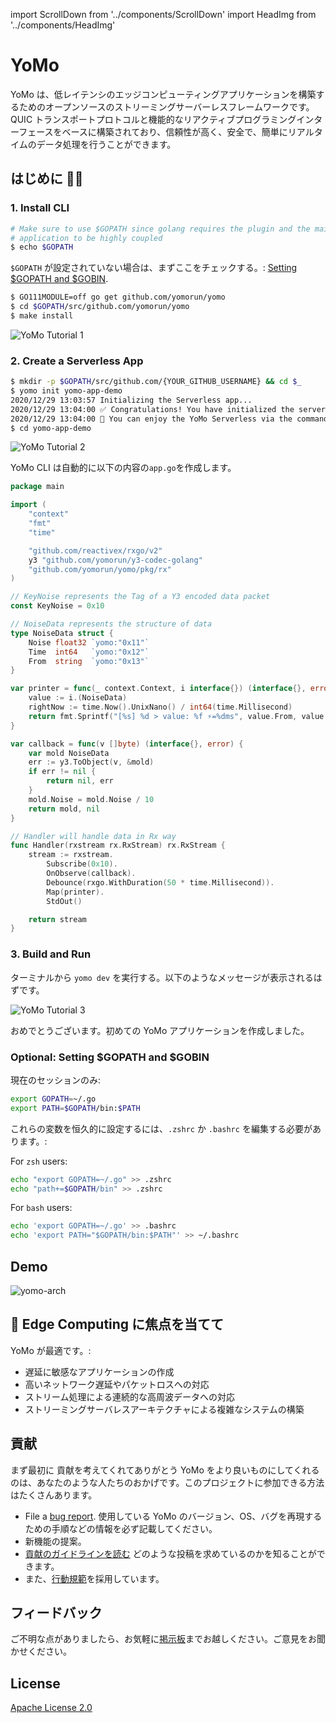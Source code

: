 import ScrollDown from '../components/ScrollDown'
import HeadImg from '../components/HeadImg'

# YoMo

YoMo は、低レイテンシのエッジコンピューティングアプリケーションを構築するためのオープンソースのストリーミングサーバーレスフレームワークです。QUIC トランスポートプロトコルと機能的なリアクティブプログラミングインターフェースをベースに構築されており、信頼性が高く、安全で、簡単にリアルタイムのデータ処理を行うことができます。

<HeadImg></HeadImg>

<div className='plate violet'>

## はじめに 👨‍💻

### 1. Install CLI

```bash
# Make sure to use $GOPATH since golang requires the plugin and the main
# application to be highly coupled
$ echo $GOPATH
```

`$GOPATH` が設定されていない場合は、まずここをチェックする。: [Setting $GOPATH and $GOBIN](#optional-set-gopath-and-gobin).

```bash
$ GO111MODULE=off go get github.com/yomorun/yomo
$ cd $GOPATH/src/github.com/yomorun/yomo
$ make install
```

![YoMo Tutorial 1](/tutorial-1.png)

### 2. Create a Serverless App

```bash
$ mkdir -p $GOPATH/src/github.com/{YOUR_GITHUB_USERNAME} && cd $_
$ yomo init yomo-app-demo
2020/12/29 13:03:57 Initializing the Serverless app...
2020/12/29 13:04:00 ✅ Congratulations! You have initialized the serverless app successfully.
2020/12/29 13:04:00 🎉 You can enjoy the YoMo Serverless via the command: yomo dev
$ cd yomo-app-demo
```

![YoMo Tutorial 2](/tutorial-2.png)

YoMo CLI は自動的に以下の内容の`app.go`を作成します。

```go
package main

import (
	"context"
	"fmt"
	"time"

	"github.com/reactivex/rxgo/v2"
	y3 "github.com/yomorun/y3-codec-golang"
	"github.com/yomorun/yomo/pkg/rx"
)

// KeyNoise represents the Tag of a Y3 encoded data packet
const KeyNoise = 0x10

// NoiseData represents the structure of data
type NoiseData struct {
	Noise float32 `yomo:"0x11"`
	Time  int64   `yomo:"0x12"`
	From  string  `yomo:"0x13"`
}

var printer = func(_ context.Context, i interface{}) (interface{}, error) {
	value := i.(NoiseData)
	rightNow := time.Now().UnixNano() / int64(time.Millisecond)
	return fmt.Sprintf("[%s] %d > value: %f ⚡️=%dms", value.From, value.Time, value.Noise, rightNow-value.Time), nil
}

var callback = func(v []byte) (interface{}, error) {
	var mold NoiseData
	err := y3.ToObject(v, &mold)
	if err != nil {
		return nil, err
	}
	mold.Noise = mold.Noise / 10
	return mold, nil
}

// Handler will handle data in Rx way
func Handler(rxstream rx.RxStream) rx.RxStream {
	stream := rxstream.
		Subscribe(0x10).
		OnObserve(callback).
		Debounce(rxgo.WithDuration(50 * time.Millisecond)).
		Map(printer).
		StdOut()

	return stream
}
```

### 3. Build and Run

ターミナルから `yomo dev` を実行する。以下のようなメッセージが表示されるはずです。

![YoMo Tutorial 3](/tutorial-3.png)

おめでとうございます。初めての YoMo アプリケーションを作成しました。

### Optional: Setting $GOPATH and $GOBIN

現在のセッションのみ:

```bash
export GOPATH=~/.go
export PATH=$GOPATH/bin:$PATH
```

これらの変数を恒久的に設定するには、`.zshrc` か `.bashrc` を編集する必要があります。:

For `zsh` users:

```bash
echo "export GOPATH=~/.go" >> .zshrc
echo "path+=$GOPATH/bin" >> .zshrc
```

For `bash` users:

```bash
echo 'export GOPATH=~/.go' >> .bashrc
echo 'export PATH="$GOPATH/bin:$PATH"' >> ~/.bashrc
```

<ScrollDown content="Scroll down to learn more"></ScrollDown>

</div>

<div id="tip1" className="cut_line"></div>

<div className='plate blue'>

## Demo

![yomo-arch](https://yomo.run/yomo-arch-v0.7.png)

</div>

<div id="tip1" className="cut_line"></div>

<div className='plate blue'>

## 🎯 Edge Computing に焦点を当てて

YoMo が最適です。:

- 遅延に敏感なアプリケーションの作成
- 高いネットワーク遅延やパケットロスへの対応
- ストリーム処理による連続的な高周波データへの対応
- ストリーミングサーバレスアーキテクチャによる複雑なシステムの構築
</div>

<div id="tip1" className="cut_line"></div>

<div className='plate violet'>

## 貢献

まず最初に 貢献を考えてくれてありがとう YoMo をより良いものにしてくれるのは、あなたのような人たちのおかげです。このプロジェクトに参加できる方法はたくさんあります。

- File a [bug report](https://github.com/yomorun/yomo/issues/new?assignees=&labels=bug&template=bug_report.md&title=%5BBUG%5D). 使用している YoMo のバージョン、OS、バグを再現するための手順などの情報を必ず記載してください。
- 新機能の提案。
- [貢献のガイドラインを読む](https://github.com/yomorun/yomo/blob/master/CONTRIBUTING.md) どのような投稿を求めているのかを知ることができます。
- また、[行動規範](https://github.com/yomorun/yomo/blob/master/CODE_OF_CONDUCT.md)を採用しています。

</div>

<div id="tip1" className="cut_line"></div>

<div className='plate blue'>

## フィードバック

ご不明な点がありましたら、お気軽に[掲示板](https://github.com/yomorun/yomo/discussions)までお越しください。ご意見をお聞かせください。

</div>

<div id="tip1" className="cut_line"></div>

<div className='plate violet'>

## License

[Apache License 2.0](http://www.apache.org/licenses/LICENSE-2.0.html)

</div>
